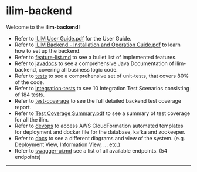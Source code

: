 # ilim-backend

Welcome to the **ilim-backend**! 

- Refer to [ILIM User Guide.pdf](docs/ILIM%20User%20Guide.pdf) for the User Guide.
- Refer to [ILIM Backend - Installation and Operation Guide.pdf](docs/ILIM%20Backend%20-%20Installation%20and%20Operation%20Guide.pdf) to learn how to set up the backend.
- Refer to [feature-list.md](docs/feature-list.md) to see a bullet list of implemented features.
- Refer to [javadocs](docs/javadocs) to see a comprehensive Java Documentation of ilim-backend, covering all business logic code.
- Refer to [tests](src/test/java/com/github/ilim/backend) to see a comprehensive set of unit-tests, that covers 80% of the code.
- Refer to [integration-tests](integration-tests) to see 10 Integration Test Scenarios consisting of 184 tests.
- Refer to [test-coverage](docs/test-coverage) to see the full detailed backend test coverage report.
- Refer to [Test Coverage Summary.pdf](docs/Test%20Coverage%20Summary.pdf) to see a summary of test coverage for all the ilim.
- Refer to [devops](devops) to access AWS CloudFormation automated templates for deployment and docker file for the database, kafka and zookeeper.
- Refer to [docs](docs) to see a different diagrams and view of the system. (e.g. Deployment View, Information View, ... etc.)
- Refer to [swagger-ui.md](docs/swagger-ui.md) see a list of all available endpoints. (54 endpoints)
---

